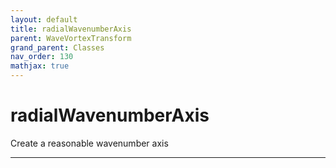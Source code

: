 ```yaml
---
layout: default
title: radialWavenumberAxis
parent: WaveVortexTransform
grand_parent: Classes
nav_order: 130
mathjax: true
---
```


#  radialWavenumberAxis

Create a reasonable wavenumber axis


---

